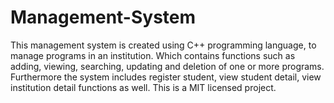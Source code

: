 # Management-System 
This management system is created using C++ programming language, to manage programs in an institution. Which contains functions such as adding, viewing, searching, updating and deletion of one or more programs. Furthermore the system includes register student, view student detail, view institution detail functions as well.
This is a MIT licensed project.
